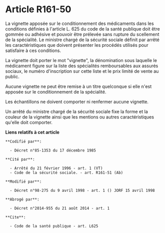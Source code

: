 # Article R161-50

La vignette apposée sur le conditionnement des médicaments dans les conditions définies à l'article L. 625 du code de la
santé publique doit être gommée ou adhésive et pouvoir être prélevée sans rupture du scellement de la spécialité. Le ministre
chargé de la sécurité sociale définit par arrêté les caractéristiques que doivent présenter les procédés utilisés pour
satisfaire à ces conditions.

La vignette doit porter le mot "vignette", la dénomination sous laquelle le médicament figure sur la liste des spécialités
remboursables aux assurés sociaux, le numéro d'inscription sur cette liste et le prix limité de vente au public.

Aucune vignette ne peut être remise à un titre quelconque si elle n'est apposée sur le conditionnement de la spécialité.

Les échantillons ne doivent comporter ni renfermer aucune vignette.

Un arrêté du ministre chargé de la sécurité sociale fixe la forme et la couleur de la vignette ainsi que les mentions ou
autres caractéristiques qu'elle doit comporter.

**Liens relatifs à cet article**

	**Codifié par**:

	  - Décret n°85-1353 du 17 décembre 1985

	**Cité par**:

	  - Arrêté du 21 février 1996 - art. 1 (VT)
	  - Code de la sécurité sociale. - art. R161-51 (Ab)

	**Modifié par**:

	  - Décret n°98-275 du 9 avril 1998 - art. 1 () JORF 15 avril 1998

	**Abrogé par**:

	  - Décret n°2014-955 du 21 août 2014 - art. 1

	**Cite**:

	  - Code de la santé publique - art. L625
